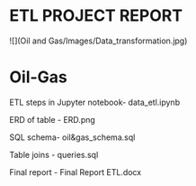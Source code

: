 # ETL PROJECT REPORT

![](Oil and Gas/Images/Data_transformation.jpg)

# Oil-Gas

ETL steps in Jupyter notebook- data_etl.ipynb


ERD of table - ERD.png


SQL schema- oil&gas_schema.sql


Table joins  - queries.sql


Final report  - Final Report ETL.docx
